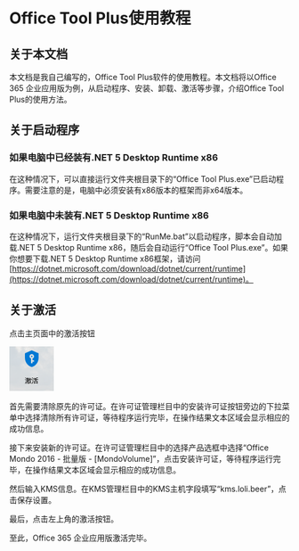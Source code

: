 # Office Tool Plus使用教程

## 关于本文档

本文档是我自己编写的，Office Tool Plus软件的使用教程。本文档将以Office 365 企业应用版为例，从启动程序、安装、卸载、激活等步骤，介绍Office Tool Plus的使用方法。

## 关于启动程序

### 如果电脑中已经装有.NET 5 Desktop Runtime x86

在这种情况下，可以直接运行文件夹根目录下的“Office Tool Plus.exe”已启动程序。需要注意的是，电脑中必须安装有x86版本的框架而非x64版本。

### 如果电脑中未装有.NET 5 Desktop Runtime x86

在这种情况下，运行文件夹根目录下的“RunMe.bat”以启动程序，脚本会自动加载.NET 5 Desktop Runtime x86，随后会自动运行“Office Tool Plus.exe”。如果你想要下载.NET 5 Desktop Runtime x86框架，请访问[https://dotnet.microsoft.com/download/dotnet/current/runtime](https://dotnet.microsoft.com/download/dotnet/current/runtime)。

## 关于激活

点击主页面中的激活按钮

![激活按钮](Pictures\激活按钮.png)

首先需要清除原先的许可证。在许可证管理栏目中的安装许可证按钮旁边的下拉菜单中选择清除所有许可证，等待程序运行完毕，在操作结果文本区域会显示相应的成功信息。

接下来安装新的许可证。在许可证管理栏目中的选择产品选框中选择“Office Mondo 2016 - 批量版 - [MondoVolume]”，点击安装许可证，等待程序运行完毕，在操作结果文本区域会显示相应的成功信息。

然后输入KMS信息。在KMS管理栏目中的KMS主机字段填写“kms.loli.beer”，点击保存设置。

最后，点击左上角的激活按钮。

至此，Office 365 企业应用版激活完毕。
